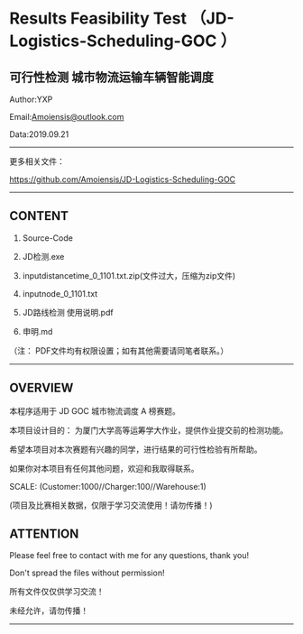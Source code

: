 Results Feasibility Test （JD-Logistics-Scheduling-GOC ）
=======================================
可行性检测 城市物流运输车辆智能调度
---------------------------------------
Author:YXP

Email:Amoiensis@outlook.com

Data:2019.09.21
***************************************************************
更多相关文件：

https://github.com/Amoiensis/JD-Logistics-Scheduling-GOC
***************************************************************

CONTENT
---------------------------------------
1. Source-Code

2. JD检测.exe

3. inputdistancetime_0_1101.txt.zip(文件过大，压缩为zip文件)

4. inputnode_0_1101.txt

5. JD路线检测 使用说明.pdf

6. 申明.md

（注： PDF文件均有权限设置；如有其他需要请同笔者联系。）
***************************************************************

OVERVIEW
---------------------------------------

本程序适用于 JD GOC 城市物流调度 A 榜赛题。

本项目设计目的： 为厦门大学高等运筹学大作业，提供作业提交前的检测功能。

希望本项目对本次赛题有兴趣的同学，进行结果的可行性检验有所帮助。

如果你对本项目有任何其他问题，欢迎和我取得联系。

SCALE: (Customer:1000//Charger:100//Warehouse:1)

(项目及比赛相关数据，仅限于学习交流使用！请勿传播！)

ATTENTION
---------------------------------------
Please feel free to contact with me for any questions, thank you!

Don't spread the files without permission!

所有文件仅仅供学习交流！

未经允许，请勿传播！
***************************************
